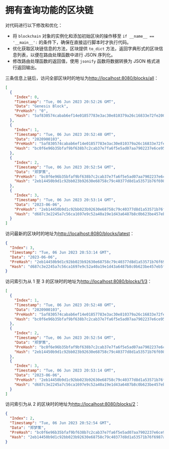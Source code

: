 # 拥有查询功能的区块链

对代码进行以下修改和优化：

- 将 `blockchain` 对象的实例化和添加初始区块的操作移至 `if __name__ == '__main__':` 的条件下，确保在直接运行脚本时才执行代码。
- 优化获取区块链信息的方法，区块提供 `to_dict` 方法，返回字典形式的区块信息列表，以便在路由处理函数中进行 JSON 序列化。
- 修改路由处理函数的返回值，使用 `jsonify` 函数将数据转换为 JSON 格式进行返回输出。

三条信息上链后，访问全部区块时的地址为<http://localhost:8080/blocks/all>：

```json
[
  {
    "Index": 0,
    "Timestamp": "Tue, 06 Jun 2023 20:52:26 GMT",
    "Data": "Genesis Block",
    "PreHash": "0",
    "Hash": "5af830574cabab6ef14e01857783e3ac30e810379a26c16833e72fe2001ffbed"
  },
  {
    "Index": 1,
    "Timestamp": "Tue, 06 Jun 2023 20:52:48 GMT",
    "Data": "2020900103",
    "PreHash": "5af830574cabab6ef14e01857783e3ac30e810379a26c16833e72fe2001ffbed",
    "Hash": "bc0f6e96b35bfaf9bf638b7c2cab37e7fa6f5e5ad07aa7902237e6ce95d09e46"
  },
  {
    "Index": 2,
    "Timestamp": "Tue, 06 Jun 2023 20:52:54 GMT",
    "Data": "郑梦策",
    "PreHash": "bc0f6e96b35bfaf9bf638b7c2cab37e7fa6f5e5ad07aa7902237e6ce95d09e46",
    "Hash": "2eb14450b9d1c92bb023b92630e68758c79c40377d8d1a53571b76f6987a99f6"
  },
  {
    "Index": 3,
    "Timestamp": "Tue, 06 Jun 2023 20:53:14 GMT",
    "Data": "2023-06-06",
    "PreHash": "2eb14450b9d1c92bb023b92630e68758c79c40377d8d1a53571b76f6987a99f6",
    "Hash": "d687c3e2245a7c56ca1697e9c52a40a19e1d43a6487b8c0b623be457eb5f85ea"
  }
]
```

访问最新的区块时的地址为<http://localhost:8080/blocks/latest>：

```json
{
  "Index": 3,
  "Timestamp": "Tue, 06 Jun 2023 20:53:14 GMT",
  "Data": "2023-06-06",
  "PreHash": "2eb14450b9d1c92bb023b92630e68758c79c40377d8d1a53571b76f6987a99f6",
  "Hash": "d687c3e2245a7c56ca1697e9c52a40a19e1d43a6487b8c0b623be457eb5f85ea"
}
```

访问索引为从 1 至 3 的区块时的地址为<http://localhost:8080/blocks/1/3>：

```json
[
  {
    "Index": 1,
    "Timestamp": "Tue, 06 Jun 2023 20:52:48 GMT",
    "Data": "2020900103",
    "PreHash": "5af830574cabab6ef14e01857783e3ac30e810379a26c16833e72fe2001ffbed",
    "Hash": "bc0f6e96b35bfaf9bf638b7c2cab37e7fa6f5e5ad07aa7902237e6ce95d09e46"
  },
  {
    "Index": 2,
    "Timestamp": "Tue, 06 Jun 2023 20:52:54 GMT",
    "Data": "郑梦策",
    "PreHash": "bc0f6e96b35bfaf9bf638b7c2cab37e7fa6f5e5ad07aa7902237e6ce95d09e46",
    "Hash": "2eb14450b9d1c92bb023b92630e68758c79c40377d8d1a53571b76f6987a99f6"
  },
  {
    "Index": 3,
    "Timestamp": "Tue, 06 Jun 2023 20:53:14 GMT",
    "Data": "2023-06-06",
    "PreHash": "2eb14450b9d1c92bb023b92630e68758c79c40377d8d1a53571b76f6987a99f6",
    "Hash": "d687c3e2245a7c56ca1697e9c52a40a19e1d43a6487b8c0b623be457eb5f85ea"
  }
]
```

访问索引为从 2 的区块时的地址为<http://localhost:8080/blocks/2>：

```json
{
  "Index": 2,
  "Timestamp": "Tue, 06 Jun 2023 20:52:54 GMT",
  "Data": "郑梦策",
  "PreHash": "bc0f6e96b35bfaf9bf638b7c2cab37e7fa6f5e5ad07aa7902237e6ce95d09e46",
  "Hash": "2eb14450b9d1c92bb023b92630e68758c79c40377d8d1a53571b76f6987a99f6"
}
```
